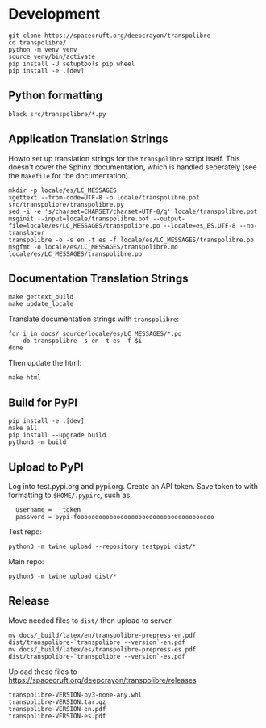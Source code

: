 # Development
```
git clone https://spacecruft.org/deepcrayon/transpolibre
cd transpolibre/
python -m venv venv
source venv/bin/activate
pip install -U setuptools pip wheel
pip install -e .[dev]
```

## Python formatting

```
black src/transpolibre/*.py
```

## Application Translation Strings
Howto set up translation strings for the `transpolibre` script
itself. This doesn't cover the Sphinx documentation, which is
handled seperately (see the `Makefile` for the documentation).

```
mkdir -p locale/es/LC_MESSAGES
xgettext --from-code=UTF-8 -o locale/transpolibre.pot src/transpolibre/transpolibre.py
sed -i -e 's/charset=CHARSET/charset=UTF-8/g' locale/transpolibre.pot
msginit --input=locale/transpolibre.pot --output-file=locale/es/LC_MESSAGES/transpolibre.po --locale=es_ES.UTF-8 --no-translator
transpolibre -o -s en -t es -f locale/es/LC_MESSAGES/transpolibre.po
msgfmt -o locale/es/LC_MESSAGES/transpolibre.mo locale/es/LC_MESSAGES/transpolibre.po
```

## Documentation Translation Strings
```
make gettext_build
make update_locale
```

Translate documentation strings with `transpolibre`:
```
for i in docs/_source/locale/es/LC_MESSAGES/*.po
    do transpolibre -s en -t es -f $i
done
```

Then update the html:
```
make html
```

## Build for PyPI
```
pip install -e .[dev]
make all
pip install --upgrade build
python3 -m build
```

## Upload to PyPI
Log into test.pypi.org and pypi.org. Create an API token.
Save token to with formatting to `$HOME/.pypirc`, such as:
```[testpypi]
  username = __token__
  password = pypi-foooooooooooooooooooooooooooooooooooooo
```

Test repo:
```
python3 -m twine upload --repository testpypi dist/*
```

Main repo:
```
python3 -m twine upload dist/*
```

## Release
Move needed files to `dist/` then upload to server.

```
mv docs/_build/latex/en/transpolibre-prepress-en.pdf dist/transpolibre-`transpolibre --version`-en.pdf
mv docs/_build/latex/es/transpolibre-prepress-es.pdf dist/transpolibre-`transpolibre --version`-es.pdf
```

Upload these files to https://spacecruft.org/deepcrayon/transpolibre/releases
```
transpolibre-VERSION-py3-none-any.whl
transpolibre-VERSION.tar.gz
transpolibre-VERSION-en.pdf
transpolibre-VERSION-es.pdf
```

